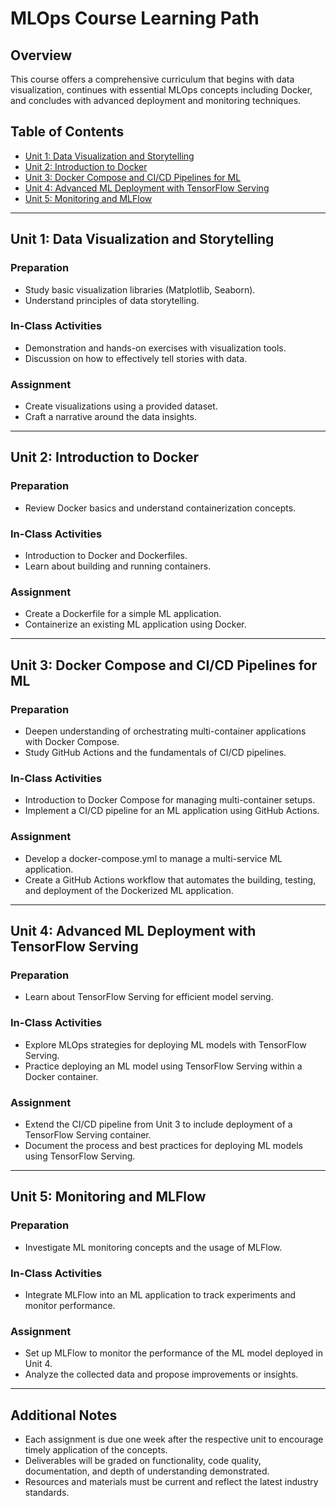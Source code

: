 # MLOps Course Learning Path

## Overview
This course offers a comprehensive curriculum that begins with data visualization, continues with essential MLOps concepts including Docker, and concludes with advanced deployment and monitoring techniques.

## Table of Contents
- [Unit 1: Data Visualization and Storytelling](#unit-1-data-visualization-and-storytelling)
- [Unit 2: Introduction to Docker](#unit-2-introduction-to-docker)
- [Unit 3: Docker Compose and CI/CD Pipelines for ML](#unit-3-docker-compose-and-cicd-pipelines-for-ml)
- [Unit 4: Advanced ML Deployment with TensorFlow Serving](#unit-4-advanced-ml-deployment-with-tensorflow-serving)
- [Unit 5: Monitoring and MLFlow](#unit-5-monitoring-and-mlflow)

---

## Unit 1: Data Visualization and Storytelling

### Preparation
- Study basic visualization libraries (Matplotlib, Seaborn).
- Understand principles of data storytelling.

### In-Class Activities
- Demonstration and hands-on exercises with visualization tools.
- Discussion on how to effectively tell stories with data.

### Assignment
- Create visualizations using a provided dataset.
- Craft a narrative around the data insights.

---

## Unit 2: Introduction to Docker

### Preparation
- Review Docker basics and understand containerization concepts.

### In-Class Activities
- Introduction to Docker and Dockerfiles.
- Learn about building and running containers.

### Assignment
- Create a Dockerfile for a simple ML application.
- Containerize an existing ML application using Docker.

---

## Unit 3: Docker Compose and CI/CD Pipelines for ML

### Preparation
- Deepen understanding of orchestrating multi-container applications with Docker Compose.
- Study GitHub Actions and the fundamentals of CI/CD pipelines.

### In-Class Activities
- Introduction to Docker Compose for managing multi-container setups.
- Implement a CI/CD pipeline for an ML application using GitHub Actions.

### Assignment
- Develop a docker-compose.yml to manage a multi-service ML application.
- Create a GitHub Actions workflow that automates the building, testing, and deployment of the Dockerized ML application.

---

## Unit 4: Advanced ML Deployment with TensorFlow Serving

### Preparation
- Learn about TensorFlow Serving for efficient model serving.

### In-Class Activities
- Explore MLOps strategies for deploying ML models with TensorFlow Serving.
- Practice deploying an ML model using TensorFlow Serving within a Docker container.

### Assignment
- Extend the CI/CD pipeline from Unit 3 to include deployment of a TensorFlow Serving container.
- Document the process and best practices for deploying ML models using TensorFlow Serving.

---

## Unit 5: Monitoring and MLFlow

### Preparation
- Investigate ML monitoring concepts and the usage of MLFlow.

### In-Class Activities
- Integrate MLFlow into an ML application to track experiments and monitor performance.

### Assignment
- Set up MLFlow to monitor the performance of the ML model deployed in Unit 4.
- Analyze the collected data and propose improvements or insights.

---

## Additional Notes
- Each assignment is due one week after the respective unit to encourage timely application of the concepts.
- Deliverables will be graded on functionality, code quality, documentation, and depth of understanding demonstrated.
- Resources and materials must be current and reflect the latest industry standards.
